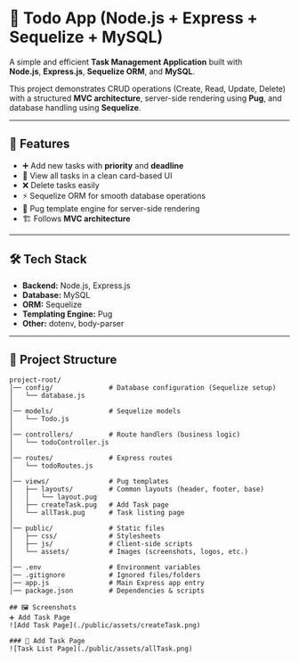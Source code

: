 # 📝 Todo App (Node.js + Express + Sequelize + MySQL)

A simple and efficient **Task Management Application** built with  
**Node.js**, **Express.js**, **Sequelize ORM**, and **MySQL**.  

This project demonstrates CRUD operations (Create, Read, Update, Delete) with a structured **MVC architecture**, server-side rendering using **Pug**, and database handling using **Sequelize**.

---

## 🚀 Features
- ➕ Add new tasks with **priority** and **deadline**
- 📃 View all tasks in a clean card-based UI
- ❌ Delete tasks easily
- ⚡ Sequelize ORM for smooth database operations
- 🎨 Pug template engine for server-side rendering
- 🏗️ Follows **MVC architecture**

---

## 🛠️ Tech Stack
- **Backend:** Node.js, Express.js
- **Database:** MySQL
- **ORM:** Sequelize
- **Templating Engine:** Pug
- **Other:** dotenv, body-parser

---

## 📂 Project Structure

```plaintext
project-root/
│── config/              # Database configuration (Sequelize setup)
│   └── database.js
│
│── models/              # Sequelize models
│   └── Todo.js
│
│── controllers/         # Route handlers (business logic)
│   └── todoController.js
│
│── routes/              # Express routes
│   └── todoRoutes.js
│
│── views/               # Pug templates
│   ├── layouts/         # Common layouts (header, footer, base)
│   │   └── layout.pug
│   ├── createTask.pug   # Add Task page
│   └── allTask.pug      # Task listing page
│
│── public/              # Static files
│   ├── css/             # Stylesheets
│   ├── js/              # Client-side scripts
│   └── assets/          # Images (screenshots, logos, etc.)
│
│── .env                 # Environment variables
│── .gitignore           # Ignored files/folders
│── app.js               # Main Express app entry
│── package.json         # Dependencies & scripts

## 🖼️ Screenshots
➕ Add Task Page
![Add Task Page](./public/assets/createTask.png)

### 📌 Add Task Page
![Task List Page](./public/assets/allTask.png) 